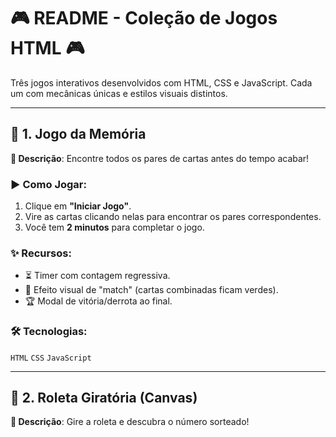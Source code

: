 # 🎮 README - Coleção de Jogos HTML 🎮  

Três jogos interativos desenvolvidos com HTML, CSS e JavaScript. Cada um com mecânicas únicas e estilos visuais distintos.

---

## 🎲 **1. Jogo da Memória**  
**📌 Descrição**: Encontre todos os pares de cartas antes do tempo acabar!  

### ▶️ Como Jogar:  
1. Clique em **"Iniciar Jogo"**.  
2. Vire as cartas clicando nelas para encontrar os pares correspondentes.  
3. Você tem **2 minutos** para completar o jogo.  

### ✨ Recursos:  
- ⏳ Timer com contagem regressiva.  
- 🎉 Efeito visual de "match" (cartas combinadas ficam verdes).  
- 🏆 Modal de vitória/derrota ao final.  

### 🛠️ Tecnologias:  
`HTML` `CSS` `JavaScript`  

---

## 🎡 **2. Roleta Giratória (Canvas)**  
**📌 Descrição**: Gire a roleta e descubra o número sorteado!  

### ▶️ Como Jogar:  
1. Clique em **"Iniciar Jogo"**.  
2. Aperte **"Spin"** para girar a roleta.  
3. O resultado aparece em um modal com confetes! 🎊  

### ✨ Recursos:  
- 🎨 Cores e números aleatórios a cada rodada.  
- 🔊 Efeito sonoro durante o giro.  
- 🌀 Animação realista de desaceleração.  

### 🛠️ Tecnologias:  
`HTML5 Canvas` `CSS` `JavaScript`  

---

## 🎰 **3. Roleta de Cassino (Estilo Vegas)**  
**📌 Descrição**: Uma roleta numérica com cores vermelhas, pretas e verde.  

### ▶️ Como Jogar:  
1. Clique em **"Iniciar Jogo"**.  
2. Use o botão **"Spin"** para girar a roleta horizontalmente.  
3. O número sorteado é exibido com confetes!  

### ✨ Recursos:  
- 🔢 Números de 1 a 14 com cores alternadas.  
- 🎯 Marcador fixo para indicar o resultado.  
- 🔄 Botão de reinício rápido.  

### 🛠️ Tecnologias:  
`HTML` `CSS Flexbox` `JavaScript`  

---

## 📁 **Estrutura de Arquivos**  
Todos os jogos estão no arquivo `app.html`, mas podem ser separados em:  

/Games/
├── Memoria/
├── Roleta/
└── Roleta-cassino/


## 🚀 **Como Executar**  
1. Baixe os arquivos.  
2. Abra `app.html` em um navegador moderno (Chrome, Firefox, Edge).  
3. **Observação**: A roleta requer o arquivo `audio_roleta.mp3` na pasta `../` (ajuste o caminho se necessário).  

---

## 🛠 **Personalização**  
- **Alterar temas**: Modifique as cores no CSS (ex.: `.card.red`, `.pieColors`).  
- **Adicionar imagens**: Substitua os links das imagens no código (ex.: `img src="..."`).  
- **Ajustar tempo**: No Jogo da Memória, mude `timeRemaining` no JavaScript.  

---

Feito com ❤️ por [Seu Nome].  
*Divirta-se!* 🎉  